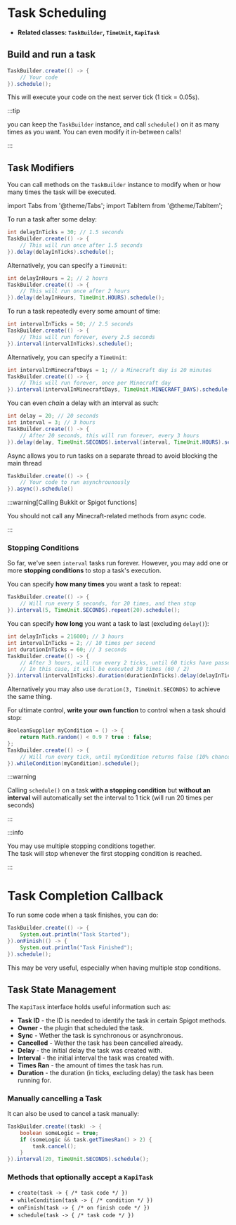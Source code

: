 # Task Scheduling

- **Related classes: `TaskBuilder`, `TimeUnit`, `KapiTask`**

## Build and run a task

```java
TaskBuilder.create(() -> {
    // Your code
}).schedule();
```

This will execute your code on the next server tick (1 tick = 0.05s).

:::tip

you can keep the `TaskBuilder` instance, and call `schedule()` on it as
many times as you want. You can even modify it in-between calls!

:::

## Task Modifiers

You can call methods on the `TaskBuilder` instance to modify when or how many times the task will be executed.

import Tabs from '@theme/Tabs';
import TabItem from '@theme/TabItem';

<Tabs>
<TabItem value="delay" label="Delay">

To run a task after some delay:

```java
int delayInTicks = 30; // 1.5 seconds
TaskBuilder.create(() -> {
    // This will run once after 1.5 seconds
}).delay(delayInTicks).schedule();
```

Alternatively, you can specify a `TimeUnit`:

```java
int delayInHours = 2; // 2 hours
TaskBuilder.create(() -> {
    // This will run once after 2 hours
}).delay(delayInHours, TimeUnit.HOURS).schedule();
```

</TabItem>
<TabItem value="interval" label="Interval">

To run a task repeatedly every some amount of time:

```java
int intervalInTicks = 50; // 2.5 seconds
TaskBuilder.create(() -> {
    // This will run forever, every 2.5 seconds
}).interval(intervalInTicks).schedule();
```

Alternatively, you can specify a `TimeUnit`:

```java
int intervalInMinecraftDays = 1; // a Minecraft day is 20 minutes
TaskBuilder.create(() -> {
    // This will run forever, once per Minecraft day
}).interval(intervalInMinecraftDays, TimeUnit.MINECRAFT_DAYS).schedule();
```

</TabItem>
<TabItem value="delay_interval" label="Delay and Interval">

You can even _chain_ a delay with an interval as such:

```java
int delay = 20; // 20 seconds
int interval = 3; // 3 hours
TaskBuilder.create(() -> {
    // After 20 seconds, this will run forever, every 3 hours
}).delay(delay, TimeUnit.SECONDS).interval(interval, TimeUnit.HOURS).schedule();
```

</TabItem>
<TabItem value="async" label="Async">

Async allows you to run tasks on a separate thread to avoid blocking the main thread

```java
TaskBuilder.create(() -> {
    // Your code to run asynchrounously
}).async().schedule()
```

:::warning[Calling Bukkit or Spigot functions]

You should not call any Minecraft-related methods from async code.

:::

</TabItem>
</Tabs>

### Stopping Conditions

So far, we've seen `interval` tasks run forever.
However, you may add one or more **stopping conditions** to stop a task's execution.

<Tabs>
<TabItem value="repeat" label="Repeat">

You can specify **how many times** you want a task to repeat:

```java
TaskBuilder.create(() -> {
    // Will run every 5 seconds, for 20 times, and then stop
}).interval(5, TimeUnit.SECONDS).repeat(20).schedule();
```

</TabItem>
<TabItem value="duration" label="Duration">

You can specify **how long** you want a task to last (excluding `delay()`):

```java
int delayInTicks = 216000; // 3 hours
int intervalInTicks = 2; // 10 times per second
int durationInTicks = 60; // 3 seconds
TaskBuilder.create(() -> {
    // After 3 hours, will run every 2 ticks, until 60 ticks have passed
    // In this case, it will be executed 30 times (60 / 2)
}).interval(intervalInTicks).duration(durationInTicks).delay(delayInTicks).schedule();
```

Alternatively you may also use `duration(3, TimeUnit.SECONDS)` to achieve the same thing.

</TabItem>
<TabItem value="condition" label="While Condition">

For ultimate control, **write your own function** to control when a task should stop:

```java
BooleanSupplier myCondition = () -> {
    return Math.random() < 0.9 ? true : false;
};
TaskBuilder.create(() -> {
    // Will run every tick, until myCondition returns false (10% chance to stop)
}).whileCondition(myCondition).schedule();
```

</TabItem>
</Tabs>

:::warning

Calling `schedule()` on a task **with a stopping condition** but **without an interval**
will automatically set the interval to 1 tick (will run 20 times per seconds)

:::

:::info

You may use multiple stopping conditions together.  
The task will stop whenever the first stopping condition is reached.

:::

# Task Completion Callback

To run some code when a task finishes, you can do:

```java
TaskBuilder.create(() -> {
    System.out.println("Task Started");
}).onFinish(() -> {
    System.out.println("Task Finished");
}).schedule();
```

This may be very useful, especially when having multiple stop conditions.

## Task State Management

The `KapiTask` interface holds useful information such as:
- **Task ID** - the ID is needed to identify the task in certain Spigot methods.
- **Owner** - the plugin that scheduled the task.
- **Sync** - Wether the task is synchronous or asynchronous.
- **Cancelled** - Wether the task has been cancelled already.
- **Delay** - the initial delay the task was created with.
- **Interval** - the initial interval the task was created with.
- **Times Ran** - the amount of times the task has run.
- **Duration** - the duration (in ticks, excluding delay) the task has been running for.

### Manually cancelling a Task

It can also be used to cancel a task manually:

```java
TaskBuilder.create((task) -> {
    boolean someLogic = true;
    if (someLogic && task.getTimesRan() > 2) {
        task.cancel();
    }
}).interval(20, TimeUnit.SECONDS).schedule();
```

### Methods that optionally accept a `KapiTask`

- `create(task -> { /* task code */ })`
- `whileCondition(task -> { /* condition */ })`
- `onFinish(task -> { /* on finish code */ })`
- `schedule(task -> { /* task code */ })`

